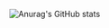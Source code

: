 ![Anurag's GitHub stats](https://github-readme-stats.vercel.app/api?username=GabrielAllba&show_icons=true&theme=radical)
